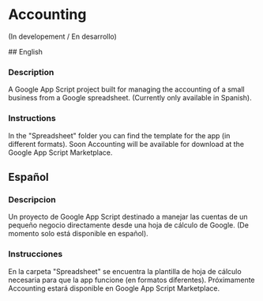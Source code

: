 # Accounting
(In developement / En desarrollo)

## English
### Description
A Google App Script project built for managing the accounting of a small business from a Google spreadsheet.
(Currently only available in Spanish).

### Instructions
In the "Spreadsheet" folder you can find the template for the app (in different formats). Soon Accounting will be available for download at the Google App Script Marketplace.

## Español
### Descripcion
Un proyecto de Google App Script destinado a manejar las cuentas de un pequeño negocio directamente desde una hoja de cálculo de Google. (De momento solo está disponible en español).

### Instrucciones
En la carpeta "Spreadsheet" se encuentra la plantilla de hoja de cálculo necesaria para que la app funcione (en formatos diferentes). Próximamente Accounting estará disponible en Google App Script Marketplace.
